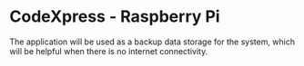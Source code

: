 # CodeXpress - Raspberry Pi
The application will be used as a backup data storage for the system, which will be helpful when there is no internet connectivity. 